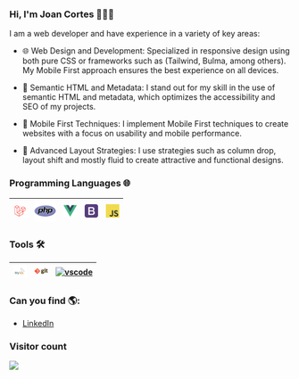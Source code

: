 ### Hi, I'm Joan Cortes 👋👨‍💻

I am a web developer and have experience in a variety of key areas:

- 🌐 Web Design and Development: Specialized in responsive design using both pure CSS or frameworks such as (Tailwind, Bulma, among others). My Mobile First approach ensures the best experience on all devices.

- 🎨 Semantic HTML and Metadata: I stand out for my skill in the use of semantic HTML and metadata, which optimizes the accessibility and SEO of my projects.

- 📱 Mobile First Techniques: I implement Mobile First techniques to create websites with a focus on usability and mobile performance.

- 🎨 Advanced Layout Strategies: I use strategies such as column drop, layout shift and mostly fluid to create attractive and functional designs.

### Programming Languages 🌐

| [<img src="https://raw.githubusercontent.com/github/explore/80688e429a7d4ef2fca1e82350fe8e3517d3494d/topics/laravel/laravel.png" alt="Laravel" width="24">](https://laravel.com/) | [<img src="https://raw.githubusercontent.com/github/explore/80688e429a7d4ef2fca1e82350fe8e3517d3494d/topics/php/php.png" alt="php" width="38">](https://php.net/)  | [<img src="https://raw.githubusercontent.com/github/explore/80688e429a7d4ef2fca1e82350fe8e3517d3494d/topics/vue/vue.png" alt="Vue" width="24">](https://vuejs.org/)  |  [<img src="https://raw.githubusercontent.com/github/explore/80688e429a7d4ef2fca1e82350fe8e3517d3494d/topics/bootstrap/bootstrap.png" alt="Bootstrap" width="24">](https://getbootstrap.com/) |  [<img src="https://raw.githubusercontent.com/github/explore/80688e429a7d4ef2fca1e82350fe8e3517d3494d/topics/javascript/javascript.png" alt="jQuery" width="24">](https://jquery.com/)
|---|---|---|---|---|
 
### Tools 🛠️

| [<img src="https://raw.githubusercontent.com/github/explore/80688e429a7d4ef2fca1e82350fe8e3517d3494d/topics/mysql/mysql.png" alt="mysql" width="24">](https://www.mysql.com/) | [<img src="https://raw.githubusercontent.com/github/explore/80688e429a7d4ef2fca1e82350fe8e3517d3494d/topics/git/git.png" alt="Git" width="24">](https://git-scm.com/) | [<img src="https://upload.wikimedia.org/wikipedia/commons/thumb/2/2d/Visual_Studio_Code_1.18_icon.svg/1200px-Visual_Studio_Code_1.18_icon.svg.png" alt="vscode" width="24">](https://code.visualstudio.com/) |
|---|---|---|
### Can you find 🌎:
- [LinkedIn](https://www.linkedin.com/in/joan-stiven-cortes-rosero-12a2801a0/)

### Visitor count
<img src="https://profile-counter.glitch.me/jscortes23/count.svg" />
